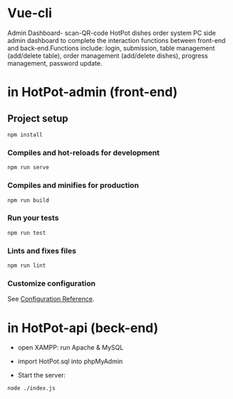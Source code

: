 # Vue-cli
Admin Dashboard- scan-QR-code HotPot dishes order system
PC side admin dashboard to complete the interaction functions between front-end and back-end.Functions include: login, submission, table management (add/delete table), order management (add/delete dishes), progress management, password update.

# in HotPot-admin (front-end)

## Project setup
```
npm install
```

### Compiles and hot-reloads for development
```
npm run serve
```

### Compiles and minifies for production
```
npm run build
```

### Run your tests
```
npm run test
```

### Lints and fixes files
```
npm run lint
```

### Customize configuration
See [Configuration Reference](https://cli.vuejs.org/config/).

# in HotPot-api (beck-end)

- open XAMPP: run Apache & MySQL

- import HotPot.sql into phpMyAdmin

- Start the server:
```
node ./index.js
```